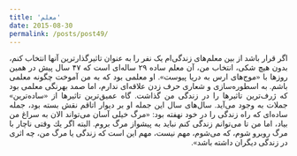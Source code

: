 ```yaml
---
title: 'معلم'
date: 2015-08-30
permalink: /posts/post49/
---
```

<div align="justify" dir="rtl" style="font-family:vazir;">

اگر قرار باشد از بین معلم‌های زندگی‌ام یک نفر را به عنوان تاثیرگذارترین آنها انتخاب کنم، بدون هیچ شکی،‌ انتخاب من، آن معلم ساده ۲۹ ساله‌ای است که ۴۷ سال پیش در همین روزها با «موج‌های ارس به دریا پیوست». او معلمی بود که به من آموخت چگونه معلمی باشم. به اسطوره‌سازی و شعاری حرف زدن علاقه‌ای ندارم، اما صمد بهرنگی معلمی بود که ژرف‌ترین تاثیرها را در زندگی من گذاشت. گاه عمیق‌ترین تاثیرها از «ساده‌ترین» جملات به وجود می‌آید. سال‌های سال این جمله او بر دیوار اتاقم نقش بسته بود، جمله ساده‌ای که راه زندگی را در خود نهفته بود: «مرگ خيلی آسان می‌تواند الان به سراغ من بياد، اما من تا می‌توانم زندگی كنم نبايد به پيشواز مرگ بروم. البته اگر يك وقتی ناچار با مرگ روبرو شوم، كه می‌شوم، مهم نيست، مهم اين است كه زندگی يا مرگ من، چه اثری در زندگی دیگران داشته باشد».

</div>
